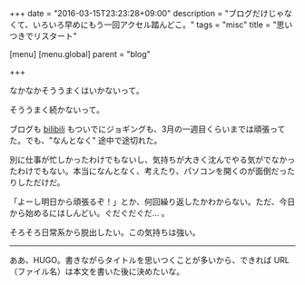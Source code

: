 +++
date = "2016-03-15T23:23:28+09:00"
description = "ブログだけじゃなくて、いろいろ早めにもう一回アクセル踏んどこ。"
tags = "misc"
title = "思いつきでリスタート"

[menu]
  [menu.global]
    parent = "blog"

+++

なかなかそううまくはいかないって。

そううまく続かないって。

ブログも [bilibili](http://bilibili-calendar.tumblr.com/) もついでにジョギングも、3月の一週目くらいまでは頑張ってた。でも、"なんとなく" 途中で途切れた。

別に仕事が忙しかったわけでもないし、気持ちが大きく沈んでやる気がでなかったわけでもない。本当になんとなく、考えたり、パソコンを開くのが面倒だったりしただけだ。

「よーし明日から頑張るぞ！」とか、何回繰り返したかわからない。ただ、今日から始めるにはしんどい。ぐだぐだぐだ... 。

そろそろ日常系から脱出したい。この気持ちは強い。

---

ああ、HUGO。書きながらタイトルを思いつくことが多いから、できれば URL （ファイル名）は本文を書いた後に決めたいな。
